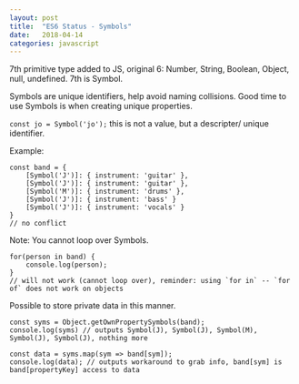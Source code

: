 ```yaml
---
layout: post
title:  "ES6 Status - Symbols"
date:   2018-04-14
categories: javascript
---
```


7th primitive type added to JS, original 6: Number, String, Boolean, Object, null, undefined. 7th is Symbol.

Symbols are unique identifiers, help avoid naming collisions. Good time to use Symbols is when creating unique properties.

`const jo = Symbol('jo');` this is not a value, but a descripter/ unique identifier.

Example:
```
const band = {
	[Symbol('J')]: { instrument: 'guitar' },
	[Symbol('J')]: { instrument: 'guitar' }, 
	[Symbol('M')]: { instrument: 'drums' }, 
	[Symbol('J')]: { instrument: 'bass' }
	[Symbol('J')]: { instrument: 'vocals' }
}
// no conflict
```

Note: You cannot loop over Symbols.
```
for(person in band) {
	console.log(person);
}
// will not work (cannot loop over), reminder: using `for in` -- `for of` does not work on objects
```

Possible to store private data in this manner.
```
const syms = Object.getOwnPropertySymbols(band);
console.log(syms) // outputs Symbol(J), Symbol(J), Symbol(M), Symbol(J), Symbol(J), nothing more

const data = syms.map(sym => band[sym]);
console.log(data); // outputs workaround to grab info, band[sym] is band[propertyKey] access to data

```